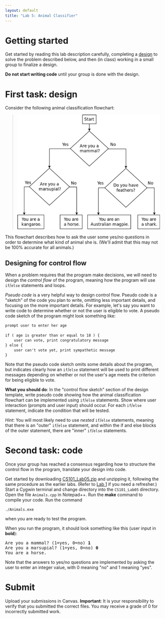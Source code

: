 ```yaml
---
layout: default
title: "Lab 5: Animal Classifier"
---
```


# Getting started

Get started by reading this lab description carefully, completing a [design](../design-template.pdf) to solve the problem described below, and then (in class) working in a small group to finalize a design.

**Do not start writing code** until your group is done with the design.

# First task: design

Consider the following animal classification flowchart:

> ![Animal classification flowchart](images/lab05/animals.png)

This flowchart describes how to ask the user some yes/no questions in order to determine what kind of animal she is.  (We'll admit that this may not be 100% accurate for all animals.)

## Designing for control flow

When a problem requires that the program make decisions, we will need to design the *control flow* of the program, meaning how the program will use `if`/`else` statements and loops.

*Pseudo code* is a very helpful way to design control flow.  Pseudo code is a "sketch" of the code you plan to write, omitting less important details, and focusing on the more important details.  For example, let's say you want to write code to determine whether or not the user is eligible to vote.  A pseudo code sketch of the program might look something like:

    prompt user to enter her age

    if ( age is greater than or equal to 18 ) {
        user can vote, print congratulatory message
    } else {
        user can't vote yet, print sympathetic message
    }

Note that the pseudo code sketch omits some details about the program, but indicates clearly how an `if`/`else` statement will be used to print different messages depending on whether or not the user's age meets the criterion for being eligible to vote.

**What you should do**: In the "control flow sketch" section of the design template, write pseudo code showing how the animal classification flowchart can be implemented using `if`/`else` statements.  Show where user interaction (prompts and user input) should occur.  For each `if`/`else` statement, indicate the condition that will be tested.

*Hint*: You will most likely need to use *nested* `if`/`else` statements, meaning that there is an "outer" `if`/`else` statement, and within the if and else blocks of the outer statement, there are "inner" `if`/`else` statements.

# Second task: code

Once your group has reached a consensus regarding how to structure the control flow in the program, translate your design into code.

Get started by downloading [CS101\_Lab05.zip](CS101_Lab05.zip) and unzipping it, following the same procedure as the earlier labs.  (Refer to [Lab 1](lab01.html) if you need a refresher.)  Start a Cygwin terminal and change directory into the `CS101_Lab05` directory.  Open the file `Animals.cpp` in Notepad++.  Run the **make** command to compile your code.  Run the command

    ./Animals.exe

when you are ready to test the program.

When you run the program, it should look something like this (user input in <b>bold</b>):

<pre>
Are you a mammal? (1=yes, 0=no) <b>1</b>
Are you a marsupial? (1=yes, 0=no) <b>0</b>
You are a horse.
</pre>

Note that the answers to yes/no questions are implemented by asking the user to enter an integer value, with 0 meaning "no" and 1 meaning "yes".

# Submit

Upload your submissions in Canvas.
<b>Important</b>: It is your responsibility to verify that you submitted the correct files.  You may receive a grade of 0 for incorrectly submitted work.
</div>
